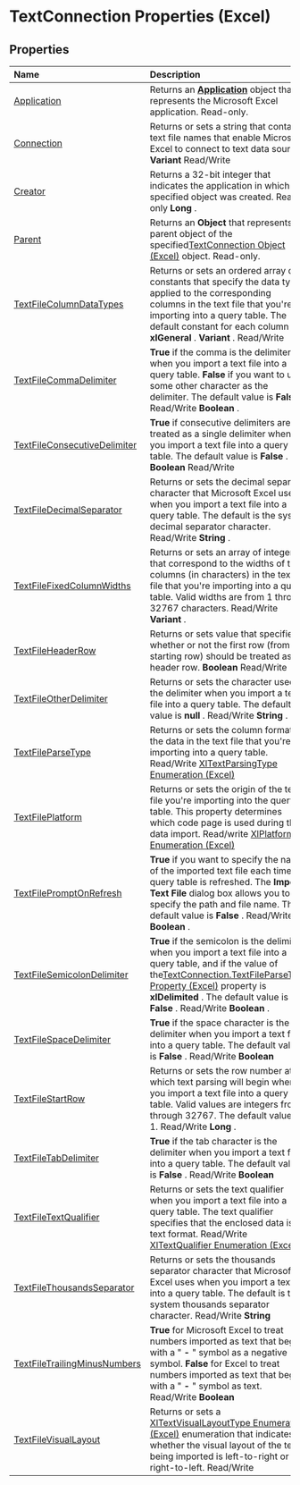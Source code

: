 
# TextConnection Properties (Excel)

## Properties



|**Name**|**Description**|
|:-----|:-----|
|[Application](a3dc9071-4d42-6293-b9df-25dcc84d4ca8.md)|Returns an  **[Application](19b73597-5cf9-4f56-8227-b5211f657f6f.md)** object that represents the Microsoft Excel application. Read-only.|
|[Connection](f3b01fbb-64df-a98a-029d-56ff8479d574.md)|Returns or sets a string that contains text file names that enable Microsoft Excel to connect to text data sources.  **Variant** Read/Write|
|[Creator](64293b6f-41c7-54a5-9fcb-f4d19d60b0e6.md)|Returns a 32-bit integer that indicates the application in which the specified object was created. Read-only  **Long** .|
|[Parent](8ccfc526-433c-06a9-ff47-41de5b512085.md)|Returns an  **Object** that represents the parent object of the specified[TextConnection Object (Excel)](21d04d46-3940-642b-a0fb-8e7c3fafc749.md) object. Read-only.|
|[TextFileColumnDataTypes](f2136521-07fd-7111-f6ce-5d18374a06b0.md)|Returns or sets an ordered array of constants that specify the data types applied to the corresponding columns in the text file that you're importing into a query table. The default constant for each column is  **xlGeneral** . **Variant** . Read/Write|
|[TextFileCommaDelimiter](51f1b975-aae0-ba2f-d05c-59f3e7625a46.md)| **True** if the comma is the delimiter when you import a text file into a query table. **False** if you want to use some other character as the delimiter. The default value is **False** . Read/Write **Boolean** .|
|[TextFileConsecutiveDelimiter](ecbfd517-08ab-bd35-3358-8b7a2a719171.md)| **True** if consecutive delimiters are treated as a single delimiter when you import a text file into a query table. The default value is **False** . **Boolean** Read/Write|
|[TextFileDecimalSeparator](d8bdd53f-4892-4e13-4726-1a5bb0e2c3f4.md)|Returns or sets the decimal separator character that Microsoft Excel uses when you import a text file into a query table. The default is the system decimal separator character. Read/Write  **String** .|
|[TextFileFixedColumnWidths](2c9e7a66-722b-3863-f297-ada8548fe857.md)|Returns or sets an array of integers that correspond to the widths of the columns (in characters) in the text file that you're importing into a query table. Valid widths are from 1 through 32767 characters. Read/Write  **Variant** .|
|[TextFileHeaderRow](bab9caa5-9573-ec25-a4ec-0f51f16f999f.md)|Returns or sets value that specifies whether or not the first row (from the starting row) should be treated as a header row.  **Boolean** Read/Write|
|[TextFileOtherDelimiter](1d3447d6-223b-1aec-291d-01b19622879d.md)|Returns or sets the character used as the delimiter when you import a text file into a query table. The default value is  **null** . Read/Write **String** .|
|[TextFileParseType](1b84a15f-85da-532b-15d3-0d487bd2c326.md)|Returns or sets the column format for the data in the text file that you're importing into a query table. Read/Write [XlTextParsingType Enumeration (Excel)](71d76a41-c0b0-0b0f-27b5-7cac0d4c4ac4.md)|
|[TextFilePlatform](30eb6a36-f030-7b52-74d1-067d1c2ed08e.md)|Returns or sets the origin of the text file you're importing into the query table. This property determines which code page is used during the data import. Read/write [XlPlatform Enumeration (Excel)](4713eb61-5228-b5ce-b8dc-23964d948285.md)|
|[TextFilePromptOnRefresh](0e5b5bf0-772f-e43d-bcf8-0c84c3d4a958.md)| **True** if you want to specify the name of the imported text file each time the query table is refreshed. The **Import Text File** dialog box allows you to specify the path and file name. The default value is **False** . Read/Write **Boolean** .|
|[TextFileSemicolonDelimiter](0d3ef2f5-cf85-ad26-3ef9-5c4d3f7f1f00.md)| **True** if the semicolon is the delimiter when you import a text file into a query table, and if the value of the[TextConnection.TextFileParseType Property (Excel)](1b84a15f-85da-532b-15d3-0d487bd2c326.md) property is **xlDelimited** . The default value is **False** . Read/Write **Boolean** .|
|[TextFileSpaceDelimiter](9f09960a-8c70-7f61-8f56-d291028ca8d0.md)| **True** if the space character is the delimiter when you import a text file into a query table. The default value is **False** . Read/Write **Boolean**|
|[TextFileStartRow](da44f97b-5733-6f0a-d90b-c16adb4fecbe.md)|Returns or sets the row number at which text parsing will begin when you import a text file into a query table. Valid values are integers from 1 through 32767. The default value is 1. Read/Write  **Long** .|
|[TextFileTabDelimiter](064d4597-f7e7-4022-a332-f989153631a3.md)| **True** if the tab character is the delimiter when you import a text file into a query table. The default value is **False** . Read/Write **Boolean**|
|[TextFileTextQualifier](2d26bc60-f099-73d3-2702-7c115a50042a.md)|Returns or sets the text qualifier when you import a text file into a query table. The text qualifier specifies that the enclosed data is in text format. Read/Write [XlTextQualifier Enumeration (Excel)](ba209892-9dea-84db-eafd-629c7ab0b20f.md)|
|[TextFileThousandsSeparator](0b111a50-0eef-3648-e1f6-114ed9256ed9.md)|Returns or sets the thousands separator character that Microsoft Excel uses when you import a text file into a query table. The default is the system thousands separator character. Read/Write  **String**|
|[TextFileTrailingMinusNumbers](89341648-4dd6-775d-1ec3-f6eedc768264.md)| **True** for Microsoft Excel to treat numbers imported as text that begin with a " **-** " symbol as a negative symbol. **False** for Excel to treat numbers imported as text that begin with a " **-** " symbol as text. Read/Write **Boolean**|
|[TextFileVisualLayout](a70fa8fe-8a0a-1308-34e5-71af17892862.md)|Returns or sets a [XlTextVisualLayoutType Enumeration (Excel)](e4a43bec-661e-4e6e-1fb2-252336f10de4.md) enumeration that indicates whether the visual layout of the text being imported is left-to-right or right-to-left. Read/Write|
